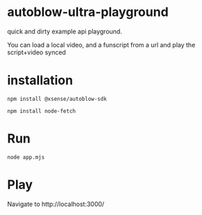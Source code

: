 # autoblow-ultra-playground

quick and dirty example api playground.

You can load a local video, and a funscript from a url and play the script+video synced

# installation
`npm install @xsense/autoblow-sdk`

`npm install node-fetch`

# Run
`node app.mjs`

# Play

Navigate to http://localhost:3000/

